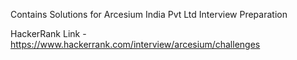 Contains Solutions for Arcesium India Pvt Ltd Interview Preparation

HackerRank Link - https://www.hackerrank.com/interview/arcesium/challenges